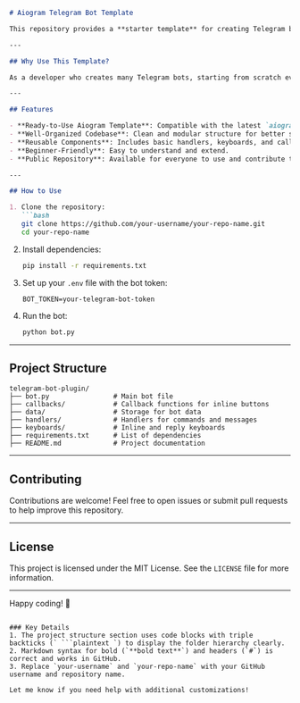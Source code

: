 ```markdown
# Aiogram Telegram Bot Template

This repository provides a **starter template** for creating Telegram bots using Python and [aiogram==3](https://docs.aiogram.dev/). It is designed to simplify the development process for those who frequently create bots, offering a reusable and structured codebase.

---

## Why Use This Template?

As a developer who creates many Telegram bots, starting from scratch every time can be inefficient. This template serves as a base to speed up the development process while maintaining consistency and quality. By making this repository public, others can also benefit from it.

---

## Features

- **Ready-to-Use Aiogram Template**: Compatible with the latest `aiogram==3`.
- **Well-Organized Codebase**: Clean and modular structure for better scalability.
- **Reusable Components**: Includes basic handlers, keyboards, and callbacks.
- **Beginner-Friendly**: Easy to understand and extend.
- **Public Repository**: Available for everyone to use and contribute to.

---

## How to Use

1. Clone the repository:
   ```bash
   git clone https://github.com/your-username/your-repo-name.git
   cd your-repo-name
   ```

2. Install dependencies:
   ```bash
   pip install -r requirements.txt
   ```

3. Set up your `.env` file with the bot token:
   ```
   BOT_TOKEN=your-telegram-bot-token
   ```

4. Run the bot:
   ```bash
   python bot.py
   ```

---

## Project Structure

```plaintext
telegram-bot-plugin/
├── bot.py                # Main bot file
├── callbacks/            # Callback functions for inline buttons
├── data/                 # Storage for bot data
├── handlers/             # Handlers for commands and messages
├── keyboards/            # Inline and reply keyboards
├── requirements.txt      # List of dependencies
├── README.md             # Project documentation
```

---

## Contributing

Contributions are welcome! Feel free to open issues or submit pull requests to help improve this repository.

---

## License

This project is licensed under the MIT License. See the `LICENSE` file for more information.

---

Happy coding! 🎉
```

### Key Details
1. The project structure section uses code blocks with triple backticks (` ```plaintext `) to display the folder hierarchy clearly.
2. Markdown syntax for bold (`**bold text**`) and headers (`#`) is correct and works in GitHub.
3. Replace `your-username` and `your-repo-name` with your GitHub username and repository name.

Let me know if you need help with additional customizations!
